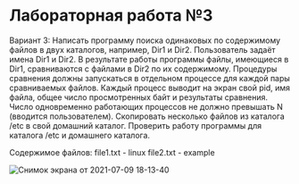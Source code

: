 # Лабораторная работа №3

Вариант 3: Написать программу поиска одинаковых по содержимому файлов в двух каталогов, например, Dir1 и Dir2. Пользователь задаёт имена Dir1 и Dir2. В результате работы программы файлы, имеющиеся в Dir1, сравниваются с файлами в Dir2 по их содержимому. Процедуры сравнения должны запускаться в отдельном процессе для каждой пары сравниваемых файлов. Каждый процесс выводит на экран свой pid, имя файла, общее число просмотренных байт и результаты сравнения. Число одновременно работающих процессов не должно превышать N (вводится пользователем). Скопировать несколько файлов из каталога /etc в свой домашний каталог. Проверить работу программы для каталога /etc и домашнего каталога.

Содержимое файлов: 
file1.txt - linux 
file2.txt - example

![Снимок экрана от 2021-07-09 18-13-40](https://user-images.githubusercontent.com/81465846/125132487-0c2c8200-e10d-11eb-88d0-47fb162e62a7.png)
